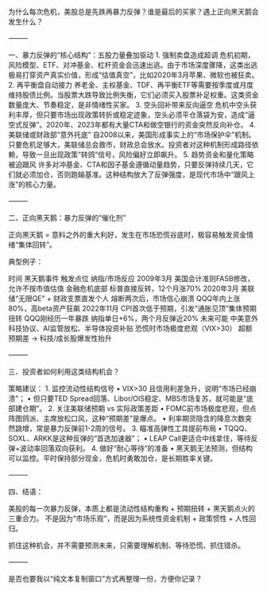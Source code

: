 为什么每次危机，美股总是先跌再暴力反弹？谁是最后的买家？遇上正向黑天鹅会发生什么？

⸻

一、暴力反弹的“核心结构”：五股力量叠加驱动
	1.	强制卖盘造成超调
危机初期，风险模型、ETF、对冲基金、杠杆资金会迅速出逃。由于市场深度骤降，这类出逃极易打穿资产真实价值，形成“估值真空”，比如2020年3月苹果、微软也被狂卖。
	2.	再平衡盘自动接力
养老金、主权基金、TDF、再平衡ETF等需要按季度或月度维持股债比例。当股票大跌导致比例失衡，它们必须买入股票补足权重。这类资金数量庞大、节奏稳定，是非情绪性买家。
	3.	空头回补带来反向逼空
危机中空头获利丰厚，但只要市场出现政策转折或稳定迹象，空头必须平仓落袋为安，造成“逼空式反弹”。2020年、2023年都有大量CTA和做空银行的资金突然反向补仓。
	4.	美联储或财政部“意外托底”
自2008以来，美国形成事实上的“市场保护伞”机制。只要危机足够大，美联储总会救市，财政总会放水。投资者对这种机制形成路径依赖，导致一旦出现政策“转鸽”信号，风险偏好立即飙升。
	5.	趋势资金和量化策略被迫跟风
许多对冲基金、CTA和因子基金遵循动量趋势，只要反弹持续几天，它们就必须加仓，否则跑输基准。这种结构放大了反弹强度，是现代市场中“跟风上涨”的核心力量。

⸻

二、正向黑天鹅：暴力反弹的“催化剂”

正向黑天鹅 = 意料之外的重大利好，发生在市场恐慌谷底时，极容易触发资金情绪“集体回转”。

典型例子：

时间	黑天鹅事件	触发点位	纳指/市场反应
2009年3月	美国会计准则FASB修改，允许不按市值估值	金融危机底部	标普直接反转，12个月涨70%
2020年3月	美联储“无限QE” + 财政支票直发个人	熔断两次后，市场信心崩溃	QQQ年内上涨80%，高beta资产狂飙
2022年11月	CPI首次低于预期，引发“通胀见顶”集体预期扭转	QQQ刚经历一年暴跌	纳指单日+6%，两个月反弹近20%
未来可能	中美意外科技协议、AI监管放松、半导体投资补贴	恐慌时市场极度悲观（VIX>30）	超额预期差 → 科技/成长股爆发性抬升


⸻

三、投资者如何利用这类结构机会？

策略建议：
	1.	监控流动性结构信号
	•	VIX>30 且信用利差急升，说明“市场已经崩溃”；
	•	但只要TED Spread回落、Libor/OIS稳定、MBS市场复苏，就可能是“底部建仓期”。
	2.	关注美联储预期 vs 实际政策差距
	•	FOMC前市场极度悲观，但点阵图鸽派、主席放松口风，这种“预期差”是爆点。
	•	利率期货隐含的降息次数突然跳增，常是暴力反弹前1-2周的信号。
	3.	瞄准高弹性工具提前布局
	•	TQQQ、SOXL、ARKK是这种反弹的“首选加速器”；
	•	LEAP Call更适合中线拿住，等待反弹+波动率回落双向获利。
	4.	做好“耐心等待”的准备
	•	黑天鹅无法预测，但结构可以监控。平时保持部分现金，危机时勇敢加仓，是长期胜率关键。

⸻

四、结语：

美股的每一次暴力反弹，本质上都是流动性结构重构 + 预期扭转 + 黑天鹅点火的三重合力。
不是因为“市场乐观”，而是因为系统性资金机制 + 政策惯性 + 人性回归。

抓住这种机会，并不需要预测未来，只需要理解机制、等待恐慌、抓住错杀。

⸻

是否也要我以“纯文本复制窗口”方式再整理一份，方便你记录？